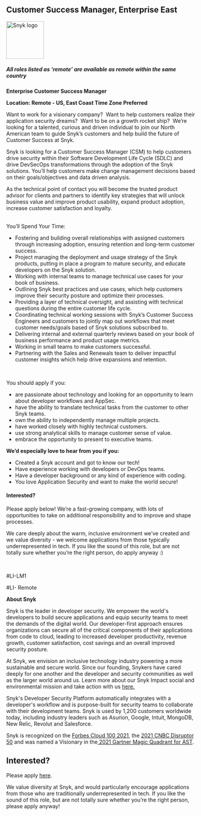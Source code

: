 Customer Success Manager, Enterprise East
---

<img src="https://res.cloudinary.com/snyk/image/upload/v1537345894/press-kit/brand/logo-black.png" width="100" alt="Snyk logo" />

<h5><strong><em>All roles listed as ‘remote’ are available as remote within the same country</em></strong></h5>
<p><strong>Enterprise Customer Success Manager</strong></p>
<p><strong>Location: Remote - US, East Coast Time Zone Preferred</strong></p>
<p><span style="font-weight: 400;">Want to work for a visionary company?&nbsp; Want to help customers realize their application security dreams?&nbsp; Want to be on a growth rocket ship?&nbsp; We’re looking for a talented, curious and driven individual to join our North American team to guide Snyk’s customers and help build the future of Customer Success at Snyk.</span></p>
<p><span style="font-weight: 400;">Snyk is looking for a Customer Success Manager (CSM) to help customers drive security within their </span>Software Development Life Cycle (SDLC)<span style="font-weight: 400;"> and drive DevSecOps transformations through the adoption of the Snyk solutions. You’ll help customers make change management decisions based on their goals/objectives and data driven analysis.</span></p>
<p><span style="font-weight: 400;">As the technical point of contact you will become the trusted product advisor for clients and partners to identify key strategies that will unlock business value and improve product usability, expand product adoption, increase customer satisfaction and loyalty.</span></p>
<p><span style="font-weight: 400;"><br></span><span style="font-weight: 400;">You’ll Spend Your Time:</span></p>
<ul>
<li style="font-weight: 400;"><span style="font-weight: 400;">Fostering and building overall relationships with assigned customers through increasing adoption, ensuring retention and long-term customer success.</span></li>
<li style="font-weight: 400;"><span style="font-weight: 400;">Project managing the deployment and usage strategy of the Snyk products, putting in place a program to mature security, and educate developers on the Snyk solution.</span></li>
<li style="font-weight: 400;"><span style="font-weight: 400;">Working with internal teams to manage technical use cases for your book of business.</span></li>
<li style="font-weight: 400;"><span style="font-weight: 400;">Outlining Snyk best practices and use cases, which help customers improve their security posture and optimize their processes.&nbsp;</span></li>
<li style="font-weight: 400;"><span style="font-weight: 400;">Providing a layer of technical oversight, and assisting with technical questions during the entire customer life cycle.</span></li>
<li style="font-weight: 400;"><span style="font-weight: 400;">Coordinating technical working sessions with Snyk’s Customer Success Engineers and customers to jointly map out workflows that meet customer needs/goals based of Snyk solutions subscribed to.</span></li>
<li style="font-weight: 400;"><span style="font-weight: 400;">Delivering internal and external quarterly reviews based on your book of business performance and product usage metrics.&nbsp;</span></li>
<li style="font-weight: 400;"><span style="font-weight: 400;">Working in small teams to make customers successful.</span></li>
<li style="font-weight: 400;"><span style="font-weight: 400;">Partnering with the Sales and Renewals team to deliver impactful customer insights which help drive expansions and retention.</span></li>
</ul>
<p><span style="font-weight: 400;">&nbsp;</span></p>
<p><span style="font-weight: 400;">You should apply if you:&nbsp;</span></p>
<ul>
<li style="font-weight: 400;"><span style="font-weight: 400;">are passionate about technology and looking for an opportunity to learn about developer workflows and AppSec.</span></li>
<li style="font-weight: 400;"><span style="font-weight: 400;">have the ability to translate technical tasks from the customer to other Snyk teams.</span></li>
<li style="font-weight: 400;"><span style="font-weight: 400;">own the ability to independently manage multiple projects.&nbsp;</span></li>
<li style="font-weight: 400;"><span style="font-weight: 400;">have worked closely with highly technical customers.&nbsp;</span></li>
<li style="font-weight: 400;"><span style="font-weight: 400;">use strong analytical skills to manage customer sense of value.</span></li>
<li style="font-weight: 400;"><span style="font-weight: 400;">embrace the opportunity to present to executive teams.</span></li>
</ul>
<p><strong>We’d especially love to hear from you if you:</strong></p>
<ul>
<li style="font-weight: 400;"><span style="font-weight: 400;">Created a Snyk account and got to know our tech!</span></li>
<li style="font-weight: 400;"><span style="font-weight: 400;">Have experience working with developers or DevOps teams.</span></li>
<li style="font-weight: 400;"><span style="font-weight: 400;">Have a developer background or any kind of experience with coding.</span></li>
<li style="font-weight: 400;"><span style="font-weight: 400;">You love Application Security and want to make the world secure!</span></li>
</ul>
<h4><strong>Interested?</strong></h4>
<p><span style="font-weight: 400;">Please apply below! We’re a fast-growing company, with lots of opportunities to take on additional responsibility and to improve and shape processes.&nbsp;</span></p>
<p><span style="font-weight: 400;">We care deeply about the warm, inclusive environment we’ve created and we value diversity - we welcome applications from those typically underrepresented in tech. If you like the sound of this role, but are not totally sure whether you’re the right person, do apply anyway :)</span></p>
<p>&nbsp;</p>
<p><span style="font-weight: 400;">#LI-LM1 </span></p>
<p><span style="font-weight: 400;">#LI- Remote</span></p><div class="content-conclusion"><p><strong>About Snyk</strong></p>
<p><span style="font-weight: 400;">Snyk is the leader in developer security. We empower the world's developers to build secure applications and equip security teams to meet the demands of the digital world. Our developer-first approach ensures organizations can secure all of the critical components of their applications from code to cloud, leading to increased developer productivity, revenue growth, customer satisfaction, cost savings and an overall improved security posture.&nbsp;</span></p>
<p><span style="font-weight: 400;">At Snyk, we envision an inclusive technology industry powering a more sustainable and secure world.</span> <span style="font-weight: 400;">Since our founding, Snykers have cared deeply for one another and the developer and security communities as well as the larger world around us. Learn more about our Snyk Impact social and environmental mission and take action with us </span><a href="https://snyk.io/about/snyk-impact/"><span style="font-weight: 400;">here.</span></a></p>
<p><span style="font-weight: 400;">Snyk's Developer Security Platform automatically integrates with a developer's workflow and is purpose-built for security teams to collaborate with their development teams. Snyk is used by 1,200 customers worldwide today, including industry leaders such as Asurion, Google, Intuit, MongoDB, New Relic, Revolut and Salesforce.</span></p>
<p><span style="font-weight: 400;">Snyk is recognized on the </span><a href="https://www.forbes.com/cloud100/#6f24b5ba5f94"><span style="font-weight: 400;">Forbes Cloud 100 2021</span></a><span style="font-weight: 400;">, the </span><a href="https://www.cnbc.com/2021/05/25/these-are-the-2021-cnbc-disruptor-50-companies.html"><span style="font-weight: 400;">2021 CNBC Disruptor 50</span></a><span style="font-weight: 400;"> and was named a Visionary in the</span><a href="https://snyk.io/blog/snyk-visionary-2021-gartner-magic-quadrant-for-ast/"><span style="font-weight: 400;"> 2021 Gartner Magic Quadrant for AST</span></a><span style="font-weight: 400;">.</span></p></div>

Interested?
---

Please apply [here](https://boards.greenhouse.io/snyk/jobs/4353398002#app).

We value diversity at Snyk, and would particularly encourage applications from those who are traditionally underrepresented in tech.
If you like the sound of this role, but are not totally sure whether you’re the right person, please apply anyway!
